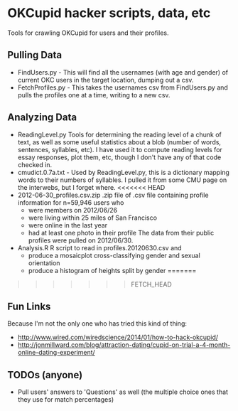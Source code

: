 OKCupid hacker scripts, data, etc
===

Tools for crawling OKCupid for users and their profiles.

Pulling Data
---
* FindUsers.py - This will find all the usernames (with age and gender) of current OKC users in the target location, dumping out a csv.
* FetchProfiles.py - This takes the usernames csv from FindUsers.py and pulls the profiles one at a time, writing to a new csv.

Analyzing Data
---
* ReadingLevel.py
Tools for determining the reading level of a chunk of text, as well as some useful statistics about a blob (number of words, sentences, syllables, etc). I have used it to compute reading levels for essay responses, plot them, etc, though I don't have any of that code checked in.
* cmudict.0.7a.txt - Used by ReadingLevel.py, this is a dictionary mapping words to their numbers of syllables. I pulled it from some CMU page on the interwebs, but I forget where.
<<<<<<< HEAD
* 2012-06-30_profiles.csv.zip
.zip file of .csv file containing profile information for n=59,946 users who
	* were members on 2012/06/26
	* were living within 25 miles of San Francisco
	* were online in the last year
	* had at least one photo in their profile
The data from their public profiles were pulled on 2012/06/30.
* Analysis.R
R script to read in profiles.20120630.csv and 
	* produce a mosaicplot cross-classifying gender and sexual orientation
	* produce a histogram of heights split by gender
=======
>>>>>>> FETCH_HEAD

Fun Links
---
Because I'm not the only one who has tried this kind of thing:
* http://www.wired.com/wiredscience/2014/01/how-to-hack-okcupid/
* http://jonmillward.com/blog/attraction-dating/cupid-on-trial-a-4-month-online-dating-experiment/

TODOs (anyone)
---
* Pull users' answers to 'Questions' as well (the multiple choice ones that they use for match percentages)
